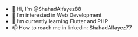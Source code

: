 - 👋 Hi, I’m @ShahadAlfayez88
- 👀 I’m interested in Web Development
- 🌱 I’m currently learning Flutter and PHP
- 📫 How to reach me in linkedin: ShahadAlfayez77

<!---
ShahadAlfayez88/ShahadAlfayez88 is a ✨ special ✨ repository because its `README.md` (this file) appears on your GitHub profile.
You can click the Preview link to take a look at your changes.
--->
